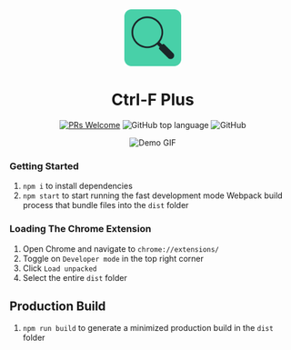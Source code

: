 <div align="center">
  <img src="static/icons/FINAL ICON.png" width="100px" />
  <h1>Ctrl-F Plus</h1>
<!-- # Ctrl-F Plus -->

[![PRs Welcome](https://img.shields.io/badge/PRs-welcome-brightgreen.svg?style=flat-square)](https://makeapullrequest.com)
![GitHub top language](https://img.shields.io/github/languages/top/ctrl-f-plus/ctrl-f-plus-chrome-extension)
![GitHub](https://img.shields.io/github/license/ctrl-f-plus/ctrl-f-plus-chrome-extension)

</div>

<p align="center">
  <img src="assets/ctrl-f-resized-gif.gif" alt="Demo GIF">
</p>


### Getting Started

1. `npm i` to install dependencies
2. `npm start` to start running the fast development mode Webpack build process that bundle files into the `dist` folder


### Loading The Chrome Extension

1. Open Chrome and navigate to `chrome://extensions/`
2. Toggle on `Developer mode` in the top right corner
3. Click `Load unpacked`
4. Select the entire `dist` folder


## Production Build
1. `npm run build` to generate a minimized production build in the `dist` folder



